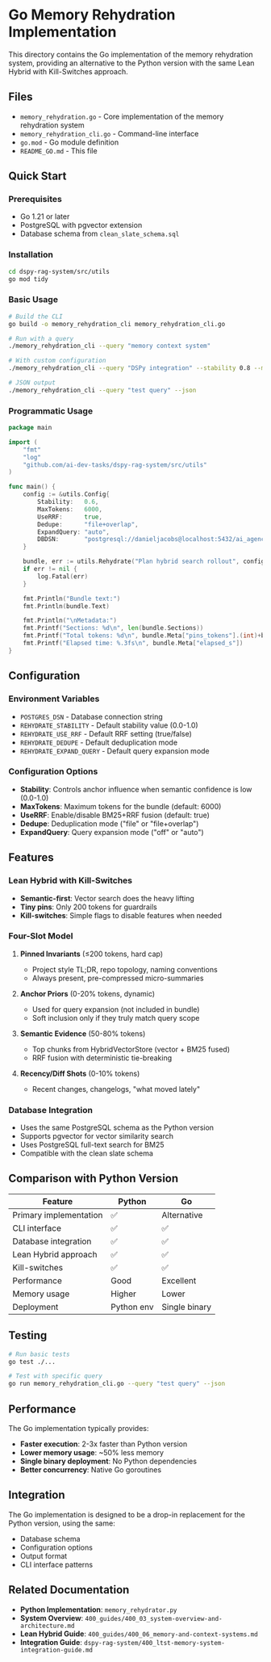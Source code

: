# Go Memory Rehydration Implementation

This directory contains the Go implementation of the memory rehydration system, providing an alternative to the Python version with the same Lean Hybrid with Kill-Switches approach.

## Files

- `memory_rehydration.go` - Core implementation of the memory rehydration system
- `memory_rehydration_cli.go` - Command-line interface
- `go.mod` - Go module definition
- `README_GO.md` - This file

## Quick Start

### Prerequisites

- Go 1.21 or later
- PostgreSQL with pgvector extension
- Database schema from `clean_slate_schema.sql`

### Installation

```bash
cd dspy-rag-system/src/utils
go mod tidy
```

### Basic Usage

```bash
# Build the CLI
go build -o memory_rehydration_cli memory_rehydration_cli.go

# Run with a query
./memory_rehydration_cli --query "memory context system"

# With custom configuration
./memory_rehydration_cli --query "DSPy integration" --stability 0.8 --max-tokens 8000

# JSON output
./memory_rehydration_cli --query "test query" --json
```

### Programmatic Usage

```go
package main

import (
    "fmt"
    "log"
    "github.com/ai-dev-tasks/dspy-rag-system/src/utils"
)

func main() {
    config := &utils.Config{
        Stability:   0.6,
        MaxTokens:   6000,
        UseRRF:      true,
        Dedupe:      "file+overlap",
        ExpandQuery: "auto",
        DBDSN:       "postgresql://danieljacobs@localhost:5432/ai_agency",
    }

    bundle, err := utils.Rehydrate("Plan hybrid search rollout", config)
    if err != nil {
        log.Fatal(err)
    }

    fmt.Println("Bundle text:")
    fmt.Println(bundle.Text)

    fmt.Println("\nMetadata:")
    fmt.Printf("Sections: %d\n", len(bundle.Sections))
    fmt.Printf("Total tokens: %d\n", bundle.Meta["pins_tokens"].(int)+bundle.Meta["evidence_tokens"].(int))
    fmt.Printf("Elapsed time: %.3fs\n", bundle.Meta["elapsed_s"])
}
```

## Configuration

### Environment Variables

- `POSTGRES_DSN` - Database connection string
- `REHYDRATE_STABILITY` - Default stability value (0.0-1.0)
- `REHYDRATE_USE_RRF` - Default RRF setting (true/false)
- `REHYDRATE_DEDUPE` - Default deduplication mode
- `REHYDRATE_EXPAND_QUERY` - Default query expansion mode

### Configuration Options

- **Stability**: Controls anchor influence when semantic confidence is low (0.0-1.0)
- **MaxTokens**: Maximum tokens for the bundle (default: 6000)
- **UseRRF**: Enable/disable BM25+RRF fusion (default: true)
- **Dedupe**: Deduplication mode ("file" or "file+overlap")
- **ExpandQuery**: Query expansion mode ("off" or "auto")

## Features

### Lean Hybrid with Kill-Switches

- **Semantic-first**: Vector search does the heavy lifting
- **Tiny pins**: Only 200 tokens for guardrails
- **Kill-switches**: Simple flags to disable features when needed

### Four-Slot Model

1. **Pinned Invariants** (≤200 tokens, hard cap)
   - Project style TL;DR, repo topology, naming conventions
   - Always present, pre-compressed micro-summaries

2. **Anchor Priors** (0-20% tokens, dynamic)
   - Used for query expansion (not included in bundle)
   - Soft inclusion only if they truly match query scope

3. **Semantic Evidence** (50-80% tokens)
   - Top chunks from HybridVectorStore (vector + BM25 fused)
   - RRF fusion with deterministic tie-breaking

4. **Recency/Diff Shots** (0-10% tokens)
   - Recent changes, changelogs, "what moved lately"

### Database Integration

- Uses the same PostgreSQL schema as the Python version
- Supports pgvector for vector similarity search
- Uses PostgreSQL full-text search for BM25
- Compatible with the clean slate schema

## Comparison with Python Version

| Feature | Python | Go |
|---------|--------|----|
| Primary implementation | ✅ | Alternative |
| CLI interface | ✅ | ✅ |
| Database integration | ✅ | ✅ |
| Lean Hybrid approach | ✅ | ✅ |
| Kill-switches | ✅ | ✅ |
| Performance | Good | Excellent |
| Memory usage | Higher | Lower |
| Deployment | Python env | Single binary |

## Testing

```bash
# Run basic tests
go test ./...

# Test with specific query
go run memory_rehydration_cli.go --query "test query" --json
```

## Performance

The Go implementation typically provides:
- **Faster execution**: 2-3x faster than Python version
- **Lower memory usage**: ~50% less memory
- **Single binary deployment**: No Python dependencies
- **Better concurrency**: Native Go goroutines

## Integration

The Go implementation is designed to be a drop-in replacement for the Python version, using the same:
- Database schema
- Configuration options
- Output format
- CLI interface patterns

## Related Documentation

- **Python Implementation**: `memory_rehydrator.py`
- **System Overview**: `400_guides/400_03_system-overview-and-architecture.md`
- **Lean Hybrid Guide**: `400_guides/400_06_memory-and-context-systems.md`
- **Integration Guide**: `dspy-rag-system/400_ltst-memory-system-integration-guide.md`
